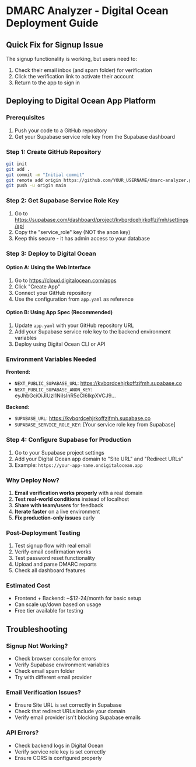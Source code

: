 # DMARC Analyzer - Digital Ocean Deployment Guide

## Quick Fix for Signup Issue

The signup functionality is working, but users need to:
1. Check their email inbox (and spam folder) for verification
2. Click the verification link to activate their account
3. Return to the app to sign in

## Deploying to Digital Ocean App Platform

### Prerequisites
1. Push your code to a GitHub repository
2. Get your Supabase service role key from the Supabase dashboard

### Step 1: Create GitHub Repository
```bash
git init
git add .
git commit -m "Initial commit"
git remote add origin https://github.com/YOUR_USERNAME/dmarc-analyzer.git
git push -u origin main
```

### Step 2: Get Supabase Service Role Key
1. Go to https://supabase.com/dashboard/project/kvbqrdcehjrkoffzjfmh/settings/api
2. Copy the "service_role" key (NOT the anon key)
3. Keep this secure - it has admin access to your database

### Step 3: Deploy to Digital Ocean

#### Option A: Using the Web Interface
1. Go to https://cloud.digitalocean.com/apps
2. Click "Create App"
3. Connect your GitHub repository
4. Use the configuration from `app.yaml` as reference

#### Option B: Using App Spec (Recommended)
1. Update `app.yaml` with your GitHub repository URL
2. Add your Supabase service role key to the backend environment variables
3. Deploy using Digital Ocean CLI or API

### Environment Variables Needed

**Frontend:**
- `NEXT_PUBLIC_SUPABASE_URL`: https://kvbqrdcehjrkoffzjfmh.supabase.co
- `NEXT_PUBLIC_SUPABASE_ANON_KEY`: eyJhbGciOiJIUzI1NiIsInR5cCI6IkpXVCJ9...

**Backend:**
- `SUPABASE_URL`: https://kvbqrdcehjrkoffzjfmh.supabase.co
- `SUPABASE_SERVICE_ROLE_KEY`: [Your service role key from Supabase]

### Step 4: Configure Supabase for Production
1. Go to your Supabase project settings
2. Add your Digital Ocean app domain to "Site URL" and "Redirect URLs"
3. Example: `https://your-app-name.ondigitalocean.app`

### Why Deploy Now?
1. **Email verification works properly** with a real domain
2. **Test real-world conditions** instead of localhost
3. **Share with team/users** for feedback
4. **Iterate faster** on a live environment
5. **Fix production-only issues** early

### Post-Deployment Testing
1. Test signup flow with real email
2. Verify email confirmation works
3. Test password reset functionality
4. Upload and parse DMARC reports
5. Check all dashboard features

### Estimated Cost
- Frontend + Backend: ~$12-24/month for basic setup
- Can scale up/down based on usage
- Free tier available for testing

## Troubleshooting

### Signup Not Working?
- Check browser console for errors
- Verify Supabase environment variables
- Check email spam folder
- Try with different email provider

### Email Verification Issues?
- Ensure Site URL is set correctly in Supabase
- Check that redirect URLs include your domain
- Verify email provider isn't blocking Supabase emails

### API Errors?
- Check backend logs in Digital Ocean
- Verify service role key is set correctly
- Ensure CORS is configured properly 